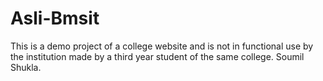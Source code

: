 # Asli-Bmsit
This is a demo project of a college website and is not in functional use by the institution made by a third year student of the same college. Soumil Shukla.
